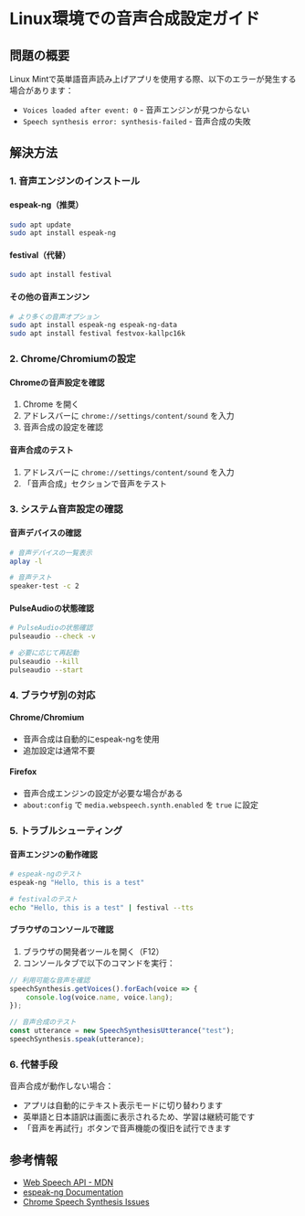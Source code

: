 # Linux環境での音声合成設定ガイド

## 問題の概要

Linux Mintで英単語音声読み上げアプリを使用する際、以下のエラーが発生する場合があります：

- `Voices loaded after event: 0` - 音声エンジンが見つからない
- `Speech synthesis error: synthesis-failed` - 音声合成の失敗

## 解決方法

### 1. 音声エンジンのインストール

#### espeak-ng（推奨）
```bash
sudo apt update
sudo apt install espeak-ng
```

#### festival（代替）
```bash
sudo apt install festival
```

#### その他の音声エンジン
```bash
# より多くの音声オプション
sudo apt install espeak-ng espeak-ng-data
sudo apt install festival festvox-kallpc16k
```

### 2. Chrome/Chromiumの設定

#### Chromeの音声設定を確認
1. Chrome を開く
2. アドレスバーに `chrome://settings/content/sound` を入力
3. 音声合成の設定を確認

#### 音声合成のテスト
1. アドレスバーに `chrome://settings/content/sound` を入力
2. 「音声合成」セクションで音声をテスト

### 3. システム音声設定の確認

#### 音声デバイスの確認
```bash
# 音声デバイスの一覧表示
aplay -l

# 音声テスト
speaker-test -c 2
```

#### PulseAudioの状態確認
```bash
# PulseAudioの状態確認
pulseaudio --check -v

# 必要に応じて再起動
pulseaudio --kill
pulseaudio --start
```

### 4. ブラウザ別の対応

#### Chrome/Chromium
- 音声合成は自動的にespeak-ngを使用
- 追加設定は通常不要

#### Firefox
- 音声合成エンジンの設定が必要な場合がある
- `about:config` で `media.webspeech.synth.enabled` を `true` に設定

### 5. トラブルシューティング

#### 音声エンジンの動作確認
```bash
# espeak-ngのテスト
espeak-ng "Hello, this is a test"

# festivalのテスト
echo "Hello, this is a test" | festival --tts
```

#### ブラウザのコンソールで確認
1. ブラウザの開発者ツールを開く（F12）
2. コンソールタブで以下のコマンドを実行：
```javascript
// 利用可能な音声を確認
speechSynthesis.getVoices().forEach(voice => {
    console.log(voice.name, voice.lang);
});

// 音声合成のテスト
const utterance = new SpeechSynthesisUtterance("test");
speechSynthesis.speak(utterance);
```

### 6. 代替手段

音声合成が動作しない場合：
- アプリは自動的にテキスト表示モードに切り替わります
- 英単語と日本語訳は画面に表示されるため、学習は継続可能です
- 「音声を再試行」ボタンで音声機能の復旧を試行できます

## 参考情報

- [Web Speech API - MDN](https://developer.mozilla.org/en-US/docs/Web/API/Web_Speech_API)
- [espeak-ng Documentation](https://github.com/espeak-ng/espeak-ng)
- [Chrome Speech Synthesis Issues](https://stackoverflow.com/questions/41539680/speechsynthesis-speak-not-working-in-chrome)
